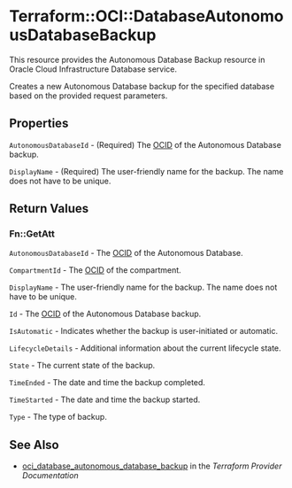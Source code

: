 # Terraform::OCI::DatabaseAutonomousDatabaseBackup

This resource provides the Autonomous Database Backup resource in Oracle Cloud Infrastructure Database service.

Creates a new Autonomous Database backup for the specified database based on the provided request parameters.

## Properties

`AutonomousDatabaseId` - (Required) The [OCID](https://docs.cloud.oracle.com/iaas/Content/General/Concepts/identifiers.htm) of the Autonomous Database backup.

`DisplayName` - (Required) The user-friendly name for the backup. The name does not have to be unique.


## Return Values

### Fn::GetAtt

`AutonomousDatabaseId` - The [OCID](https://docs.cloud.oracle.com/iaas/Content/General/Concepts/identifiers.htm) of the Autonomous Database.

`CompartmentId` - The [OCID](https://docs.cloud.oracle.com/iaas/Content/General/Concepts/identifiers.htm) of the compartment.

`DisplayName` - The user-friendly name for the backup. The name does not have to be unique.

`Id` - The [OCID](https://docs.cloud.oracle.com/iaas/Content/General/Concepts/identifiers.htm) of the Autonomous Database backup.

`IsAutomatic` - Indicates whether the backup is user-initiated or automatic.

`LifecycleDetails` - Additional information about the current lifecycle state.

`State` - The current state of the backup.

`TimeEnded` - The date and time the backup completed.

`TimeStarted` - The date and time the backup started.

`Type` - The type of backup.

## See Also

* [oci_database_autonomous_database_backup](https://www.terraform.io/docs/providers/oci/r/database_autonomous_database_backup.html) in the _Terraform Provider Documentation_